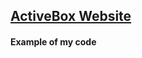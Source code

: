 ## [ActiveBox Website](https://Serj-L.github.io/activebox-website/index.html)
#### Example of my code
